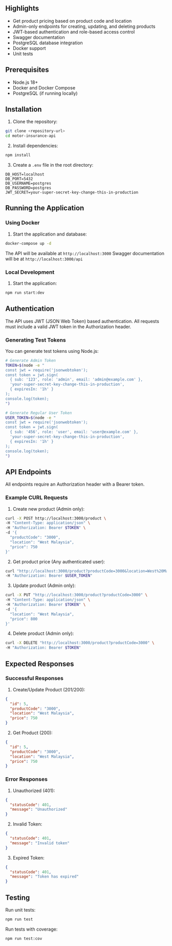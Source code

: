 ## Highlights

- Get product pricing based on product code and location
- Admin-only endpoints for creating, updating, and deleting products
- JWT-based authentication and role-based access control
- Swagger documentation
- PostgreSQL database integration
- Docker support
- Unit tests

## Prerequisites

- Node.js 18+
- Docker and Docker Compose
- PostgreSQL (if running locally)

## Installation

1. Clone the repository:
```bash
git clone <repository-url>
cd motor-insurance-api
```

2. Install dependencies:
```bash
npm install
```

3. Create a `.env` file in the root directory:
```env
DB_HOST=localhost
DB_PORT=5432
DB_USERNAME=postgres
DB_PASSWORD=postgres
JWT_SECRET=your-super-secret-key-change-this-in-production
```

## Running the Application

### Using Docker

1. Start the application and database:
```bash
docker-compose up -d
```

The API will be available at `http://localhost:3000`
Swagger documentation will be at `http://localhost:3000/api`

### Local Development

1. Start the application:
```bash
npm run start:dev
```

## Authentication

The API uses JWT (JSON Web Token) based authentication. All requests must include a valid JWT token in the Authorization header.

### Generating Test Tokens

You can generate test tokens using Node.js:

```bash
# Generate Admin Token
TOKEN=$(node -e "
const jwt = require('jsonwebtoken');
const token = jwt.sign(
  { sub: '123', role: 'admin', email: 'admin@example.com' },
  'your-super-secret-key-change-this-in-production',
  { expiresIn: '1h' }
);
console.log(token);
")

# Generate Regular User Token
USER_TOKEN=$(node -e "
const jwt = require('jsonwebtoken');
const token = jwt.sign(
  { sub: '456', role: 'user', email: 'user@example.com' },
  'your-super-secret-key-change-this-in-production',
  { expiresIn: '1h' }
);
console.log(token);
")
```

## API Endpoints

All endpoints require an Authorization header with a Bearer token.

### Example CURL Requests

1. Create new product (Admin only):
```bash
curl -X POST http://localhost:3000/product \
-H "Content-Type: application/json" \
-H "Authorization: Bearer $TOKEN" \
-d '{
  "productCode": "3000",
  "location": "West Malaysia",
  "price": 750
}'
```

2. Get product price (Any authenticated user):
```bash
curl "http://localhost:3000/product?productCode=3000&location=West%20Malaysia" \
-H "Authorization: Bearer $USER_TOKEN"
```

3. Update product (Admin only):
```bash
curl -X PUT "http://localhost:3000/product?productCode=3000" \
-H "Content-Type: application/json" \
-H "Authorization: Bearer $TOKEN" \
-d '{
  "location": "West Malaysia",
  "price": 800
}'
```

4. Delete product (Admin only):
```bash
curl -X DELETE "http://localhost:3000/product?productCode=3000" \
-H "Authorization: Bearer $TOKEN"
```

## Expected Responses

### Successful Responses

1. Create/Update Product (201/200):
```json
{
  "id": 5,
  "productCode": "3000",
  "location": "West Malaysia",
  "price": 750
}
```

2. Get Product (200):
```json
{
  "id": 5,
  "productCode": "3000",
  "location": "West Malaysia",
  "price": 750
}
```

### Error Responses

1. Unauthorized (401):
```json
{
  "statusCode": 401,
  "message": "Unauthorized"
}
```

2. Invalid Token:
```json
{
  "statusCode": 401,
  "message": "Invalid token"
}
```

3. Expired Token:
```json
{
  "statusCode": 401,
  "message": "Token has expired"
}
```

## Testing

Run unit tests:
```bash
npm run test
```

Run tests with coverage:
```bash
npm run test:cov
```
